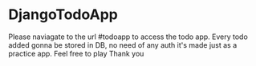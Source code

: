 # DjangoTodoApp
Please naviagate to the url #todoapp to access the todo app.
Every todo added gonna be stored in DB, no need of any auth it's made just as a practice app.
Feel free to play
Thank you
